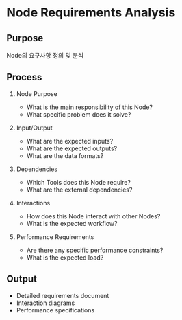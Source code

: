 # Node Requirements Analysis

## Purpose
Node의 요구사항 정의 및 분석

## Process

1. Node Purpose
   - What is the main responsibility of this Node?
   - What specific problem does it solve?

2. Input/Output
   - What are the expected inputs?
   - What are the expected outputs?
   - What are the data formats?

3. Dependencies
   - Which Tools does this Node require?
   - What are the external dependencies?

4. Interactions
   - How does this Node interact with other Nodes?
   - What is the expected workflow?

5. Performance Requirements
   - Are there any specific performance constraints?
   - What is the expected load?

## Output
- Detailed requirements document
- Interaction diagrams
- Performance specifications 
